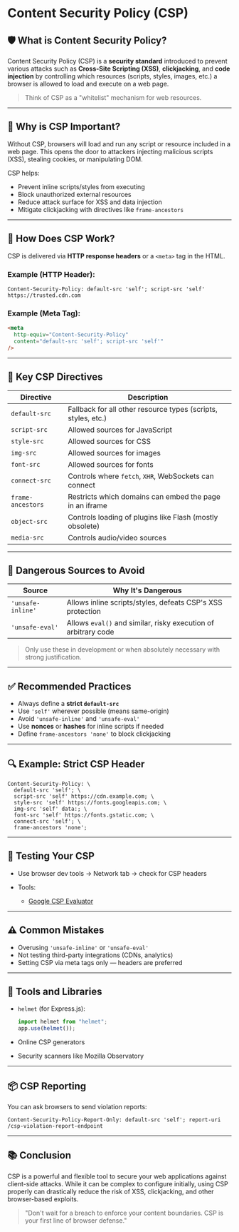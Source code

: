 # Content Security Policy (CSP)

## 🛡️ What is Content Security Policy?

Content Security Policy (CSP) is a **security standard** introduced to prevent various attacks such as **Cross-Site Scripting (XSS)**, **clickjacking**, and **code injection** by controlling which resources (scripts, styles, images, etc.) a browser is allowed to load and execute on a web page.

> Think of CSP as a "whitelist" mechanism for web resources.

---

## 📌 Why is CSP Important?

Without CSP, browsers will load and run any script or resource included in a web page. This opens the door to attackers injecting malicious scripts (XSS), stealing cookies, or manipulating DOM.

CSP helps:

- Prevent inline scripts/styles from executing
- Block unauthorized external resources
- Reduce attack surface for XSS and data injection
- Mitigate clickjacking with directives like `frame-ancestors`

---

## 🧱 How Does CSP Work?

CSP is delivered via **HTTP response headers** or a `<meta>` tag in the HTML.

### Example (HTTP Header):

```http
Content-Security-Policy: default-src 'self'; script-src 'self' https://trusted.cdn.com
```

### Example (Meta Tag):

```html
<meta
  http-equiv="Content-Security-Policy"
  content="default-src 'self'; script-src 'self'"
/>
```

---

## 🧩 Key CSP Directives

| Directive         | Description                                                   |
| ----------------- | ------------------------------------------------------------- |
| `default-src`     | Fallback for all other resource types (scripts, styles, etc.) |
| `script-src`      | Allowed sources for JavaScript                                |
| `style-src`       | Allowed sources for CSS                                       |
| `img-src`         | Allowed sources for images                                    |
| `font-src`        | Allowed sources for fonts                                     |
| `connect-src`     | Controls where `fetch`, `XHR`, WebSockets can connect         |
| `frame-ancestors` | Restricts which domains can embed the page in an iframe       |
| `object-src`      | Controls loading of plugins like Flash (mostly obsolete)      |
| `media-src`       | Controls audio/video sources                                  |

---

## 🚨 Dangerous Sources to Avoid

| Source            | Why It's Dangerous                                             |
| ----------------- | -------------------------------------------------------------- |
| `'unsafe-inline'` | Allows inline scripts/styles, defeats CSP's XSS protection     |
| `'unsafe-eval'`   | Allows `eval()` and similar, risky execution of arbitrary code |

> Only use these in development or when absolutely necessary with strong justification.

---

## ✅ Recommended Practices

- Always define a **strict `default-src`**
- Use `'self'` wherever possible (means same-origin)
- Avoid `'unsafe-inline'` and `'unsafe-eval'`
- Use **nonces** or **hashes** for inline scripts if needed
- Define `frame-ancestors 'none'` to block clickjacking

---

## 🔍 Example: Strict CSP Header

```http
Content-Security-Policy: \
  default-src 'self'; \
  script-src 'self' https://cdn.example.com; \
  style-src 'self' https://fonts.googleapis.com; \
  img-src 'self' data:; \
  font-src 'self' https://fonts.gstatic.com; \
  connect-src 'self'; \
  frame-ancestors 'none';
```

---

## 🧪 Testing Your CSP

- Use browser dev tools → Network tab → check for CSP headers
- Tools:

  - [Google CSP Evaluator](https://csp-evaluator.withgoogle.com/)

---

## ⚠️ Common Mistakes

- Overusing `'unsafe-inline'` or `'unsafe-eval'`
- Not testing third-party integrations (CDNs, analytics)
- Setting CSP via meta tags only — headers are preferred

---

## 🧰 Tools and Libraries

- `helmet` (for Express.js):

  ```js
  import helmet from "helmet";
  app.use(helmet());
  ```

- Online CSP generators
- Security scanners like Mozilla Observatory

---

## 📦 CSP Reporting

You can ask browsers to send violation reports:

```http
Content-Security-Policy-Report-Only: default-src 'self'; report-uri /csp-violation-report-endpoint
```

---

## 📚 Conclusion

CSP is a powerful and flexible tool to secure your web applications against client-side attacks. While it can be complex to configure initially, using CSP properly can drastically reduce the risk of XSS, clickjacking, and other browser-based exploits.

> "Don't wait for a breach to enforce your content boundaries. CSP is your first line of browser defense."
